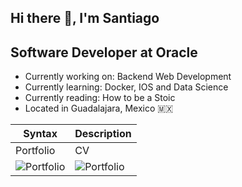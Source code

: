 ## Hi there 👋, I'm Santiago

## Software Developer at Oracle
- Currently working on: Backend Web Development
- Currently learning: Docker, IOS and Data Science
- Currently reading: How to be a Stoic
- Located in Guadalajara, Mexico 🇲🇽

| Syntax | Description |
| ----------- | ----------- |
| Portfolio | CV |
| ![Portfolio](https://cdn-icons-png.flaticon.com/512/2720/2720550.png) | ![Portfolio](/Desktop/resume.png) |
